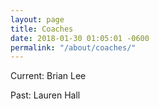 ```yaml
---
layout: page
title: Coaches
date: 2018-01-30 01:05:01 -0600
permalink: "/about/coaches/"
---
```


Current: Brian Lee

Past: Lauren Hall
